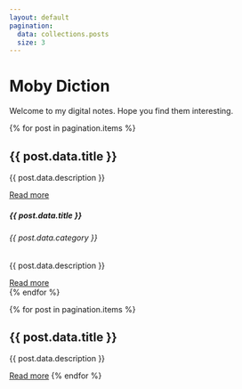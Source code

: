 ```yaml
---
layout: default
pagination:
  data: collections.posts
  size: 3
---
```

# Moby Diction
Welcome to my digital notes. Hope you find them interesting.

{% for post in pagination.items %}
    <h2>{{ post.data.title }}</h2>
    <p>{{ post.data.description }}</p>
    <a href="{{ post.url }}">Read more</a>

  <div class="card" style="width: 18rem;">
    <div class="card-body">
      <h5 class="card-title">{{ post.data.title }}</h5>
      <h6 class="card-subtitle mb-2 text-muted">{{ post.data.category }}</h6>
      <p class="card-text">{{ post.data.description }}</p>
      <a href="{{ post.url }}" class="card-link">Read more</a>
    </div>
  </div>
{% endfor %}

{% for post in pagination.items %}
    <h2>{{ post.data.title }}</h2>
    <p>{{ post.data.description }}</p>
    <a href="{{ post.url }}">Read more</a>
{% endfor %}
